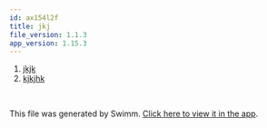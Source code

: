 ```yaml
---
id: ax154l2f
title: jkj
file_version: 1.1.3
app_version: 1.15.3
---
```


<!-- Steps - Do not remove this comment -->
1. [jkjk](jkjk.57uoxllp.sw.md)
2. [kjkjhk](kjkjhk.cm6pqk5y.sw.md)


<br/>

This file was generated by Swimm. [Click here to view it in the app](https://swimm-web-app.web.app/repos/Z2l0aHViJTNBJTNBZWNvbW0lM0ElM0Ftb3NoaWtzd2ltbQ==/playlists/ax154l2f).
